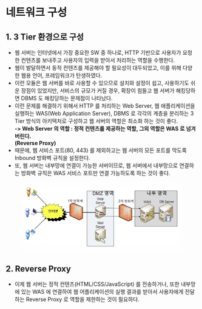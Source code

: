 # 네트워크 구성

## 1. 3 Tier 환경으로 구성

* 웹 서버는 인터넷에서 가장 중요한 SW 중 하나로, HTTP 기반으로 사용자가 요청한 컨텐츠를 보내주고 사용자의 입력을 받아서 처리하는 역할을 수행한다.&#x20;
* 웹이 발달하면서 동적 컨텐츠를 제공해야 할 필요성이 대두되었고, 이를 위해 다양한 웹용 언어, 프레임워크가 탄생하였다.
* 이런 모듈은 웹 서버를 바로 사용할 수 있으므로 설치와 설정이 쉽고, 사용하기도 쉬운 장점이 있었지만, 서비스의 규모가 커질 경우, 확장이 힘들고 웹 서버가 해킹당하면 DBMS 도 해킹당하는 문제점이 나타났다.&#x20;
* 이런 문제를 해결하기 위해서 HTTP 를 처리하는 Web Server, 웹 애플리케이션을 실행하는 WAS(Web Application Server), DBMS 로 각각의 계층을 분리하는 3 Tier 방식의 아키텍처로 구성하고 웹 서버의 역할은 최소화 하는 것이 좋다.\
  **-> Web Server 의 역할 : 정적 컨텐츠를 제공하는 역할, 그외 역할은 WAS 로 넘겨버린다.** \
  **(Reverse Proxy)**
* 때문에,  웹 서비스 포트(80, 443) 를 제외하고는 웹 서버의 모든 포트를 막도록 Inbound 방화벽 규칙을 설정한다.
* 또, 웹 서버는 내부망에 연결이 가능한 서버이므로, 웹 서버에서 내부망으로 연결하는 방화벽 규칙은 WAS 서비스 포트만 연결 가능하도록 하는 것이 좋다.&#x20;

<figure><img src="../../.gitbook/assets/image (4) (1) (1) (1).png" alt=""><figcaption></figcaption></figure>

## 2. Reverse Proxy

* 이제 웹 서버는 정적 컨텐츠(HTML/CSS/JavaScript) 를 전송하거나, 또한 내부망에 있는 WAS 에 연결하여 웹 어플리케이션의 실행 결과를 받아서 사용자에게 전달하는 Reverse Proxy 로 역할을 제한하는 것이 필요하다.
